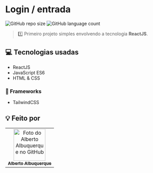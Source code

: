 # Login / entrada

![GitHub repo size](https://img.shields.io/github/repo-size/allbertuu/first-page-react?style=for-the-badge)
![GitHub language count](https://img.shields.io/github/languages/count/allbertuu/first-page-react?style=for-the-badge)

> 1️⃣ Primeiro projeto simples envolvendo a tecnologia **ReactJS**.

## 💻 Tecnologias usadas
- ReactJS
- JavaScript ES6
- HTML & CSS

### 🚀 Frameworks
- TailwindCSS

## 💡 Feito por

<table>
  <tr>
    <td align="center">
      <a href="https://www.github.com/allbertuu">
        <img src="https://avatars.githubusercontent.com/u/89992304?v=4" width="100px;" alt="Foto do Alberto Albuquerque no GitHub"/><br>
        <sub>
          <b>Alberto Albuquerque</b>
        </sub>
      </a>
    </td>
  </tr>
</table>
